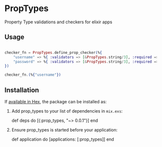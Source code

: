 # PropTypes

Property Type validations and checkers for elixir apps

## Usage

```elixir

checker_fn = PropTypes.define_prop_checker(%{
	"username" => %{ :validators => [&PropTypes.string/3], :required => true},
	"password" => %{ :validators => [&PropTypes.string/3], :required => true}
})

checker_fn.(%{"username"})

```

## Installation

If [available in Hex](https://hex.pm/docs/publish), the package can be installed as:

  1. Add prop_types to your list of dependencies in `mix.exs`:

        def deps do
          [{:prop_types, "~> 0.0.1"}]
        end

  2. Ensure prop_types is started before your application:

        def application do
          [applications: [:prop_types]]
        end


